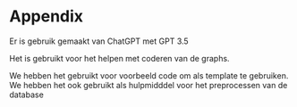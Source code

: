 # Appendix

Er is gebruik gemaakt van ChatGPT met GPT 3.5

Het is gebruikt voor het helpen met coderen van de graphs.

We hebben het gebruikt voor voorbeeld code om als template te gebruiken. We hebben het ook gebruikt als hulpmidddel voor het preprocessen van de database

